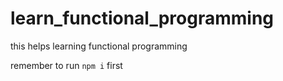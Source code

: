 # learn_functional_programming
this helps learning functional programming

remember to run `npm i` first